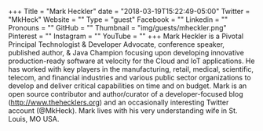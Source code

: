+++
Title = "Mark Heckler"
date = "2018-03-19T15:22:49-05:00"
Twitter = "MkHeck"
Website = ""
Type = "guest"
Facebook = ""
Linkedin = ""
Pronouns = ""
GitHub = ""
Thumbnail = "img/guests/mheckler.png"
Pinterest = ""
Instagram = ""
YouTube = ""
+++
Mark Heckler is a Pivotal Principal Technologist & Developer Advocate, conference speaker, published author, & Java Champion focusing upon developing innovative production-ready software at velocity for the Cloud and IoT applications. He has worked with key players in the manufacturing, retail, medical, scientific, telecom, and financial industries and various public sector organizations to develop and deliver critical capabilities on time and on budget. Mark is an open source contributor and author/curator of a developer-focused blog (http://www.thehecklers.org) and an occasionally interesting Twitter account (@MkHeck). Mark lives with his very understanding wife in St. Louis, MO USA.

